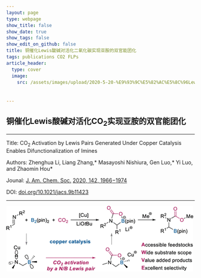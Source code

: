 ```yaml
---
layout: page
type: webpage
show_title: false
show_date: true
show_tags: false
show_edit_on_github: false
title: 铜催化Lewis酸碱对活化二氧化碳实现亚胺的双官能团化
tags: publications CO2 FLPs
article_header:
  type: cover
  image:
    src: /assets/images/upload/2020-5-20-%E9%93%9C%E5%82%AC%E5%8C%96Lewis%E9%85%B8%E7%A2%B1%E5%AF%B9%E6%B4%BB%E5%8C%96%E4%BA%8C%E6%B0%A7%E5%8C%96%E7%A2%B3%E5%AE%9E%E7%8E%B0%E8%83%BA%E7%9A%84%E5%8F%8C%E5%AE%98%E8%83%BD%E5%9B%A2%E5%8C%96.assets/ja9b11423_0011.gif


---
```


##  铜催化Lewis酸碱对活化CO<sub>2</sub>实现亚胺的双官能团化



-----

Title: CO<sub>2</sub> Activation by Lewis Pairs Generated Under Copper Catalysis Enables Difunctionalization of Imines

Authors: Zhenghua Li, Liang Zhang,* Masayoshi Nishiura, Gen Luo,* Yi Luo, and Zhaomin Hou*

Jounal: [J. Am. Chem. Soc.](https://pubs.acs.org/action/showCitFormats?doi=10.1021/jacs.9b11423&ref=pdf) [2020, 142, 1966](https://pubs.acs.org/action/showCitFormats?doi=10.1021/jacs.9b11423&ref=pdf)[−](https://pubs.acs.org/action/showCitFormats?doi=10.1021/jacs.9b11423&ref=pdf)[1974](https://pubs.acs.org/action/showCitFormats?doi=10.1021/jacs.9b11423&ref=pdf) 

DOI: [doi.org/10.1021/jacs.9b11423](https://sci-hub.se/10.1021/jacs.9b11423)

-----

![img](../assets/images/upload/2020-5-20-%E9%93%9C%E5%82%AC%E5%8C%96Lewis%E9%85%B8%E7%A2%B1%E5%AF%B9%E6%B4%BB%E5%8C%96%E4%BA%8C%E6%B0%A7%E5%8C%96%E7%A2%B3%E5%AE%9E%E7%8E%B0%E8%83%BA%E7%9A%84%E5%8F%8C%E5%AE%98%E8%83%BD%E5%9B%A2%E5%8C%96.assets/ja9b11423_0011.gif)

